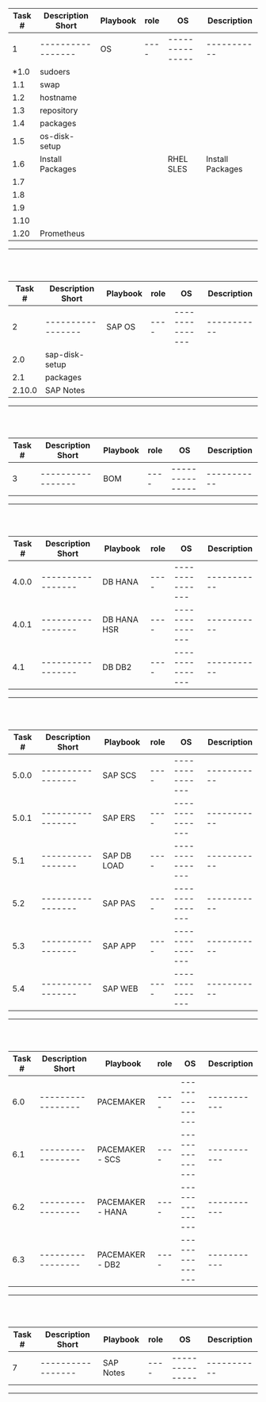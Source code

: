 

| Task #   | Description Short | Playbook         | role | OS              | Description |
| -------- | ----------------- | ---------------- | ---- | --------------- | ----------- |
|  1       | ----------------- | OS               | ---- | --------------- | ----------- |
| *1.0     | sudoers           |                  |      |                 |             |
|  1.1     | swap              |                  |      |                 |             |
|  1.2     | hostname          |                  |      |                 |             |
|  1.3     | repository        |                  |      |                 |             |
|  1.4     | packages          |                  |      |                 |             |
|  1.5     | os-disk-setup     |                  |      |                 |             |
|  1.6     | Install Packages  |                  |      | RHEL<br/>SLES   | Install Packages |
|  1.7     |                   |                  |      |                 |             |
|  1.8     |                   |                  |      |                 |             |
|  1.9     |                   |                  |      |                 |             |
|  1.10    |                   |                  |      |                 |             |
|  1.20    | Prometheus        |                  |      |                 |             |

---
<br><br>



| Task #   | Description Short | Playbook         | role | OS              | Description |
| -------- | ----------------- | ---------------- | ---- | --------------- | ----------- |
|  2       | ----------------- | SAP OS           | ---- | --------------- | ----------- |
|  2.0     | sap-disk-setup    |                  |      |                 |             |
|  2.1     | packages          |                  |      |                 |             |
|  2.10.0  | SAP Notes         |                  |      |                 |             |

---
<br><br>



| Task #   | Description Short | Playbook         | role | OS              | Description |
| -------- | ----------------- | ---------------- | ---- | --------------- | ----------- |
|  3       | ----------------- | BOM              | ---- | --------------- | ----------- |

---
<br><br>



| Task #   | Description Short | Playbook         | role | OS              | Description |
| -------- | ----------------- | ---------------- | ---- | --------------- | ----------- |
|  4.0.0   | ----------------- | DB HANA          | ---- | --------------- | ----------- |
|  4.0.1   | ----------------- | DB HANA HSR      | ---- | --------------- | ----------- |
|  4.1     | ----------------- | DB DB2           | ---- | --------------- | ----------- |

---
<br><br>



| Task #   | Description Short | Playbook         | role | OS              | Description |
| -------- | ----------------- | ---------------- | ---- | --------------- | ----------- |
|  5.0.0   | ----------------- | SAP SCS          | ---- | --------------- | ----------- |
|  5.0.1   | ----------------- | SAP ERS          | ---- | --------------- | ----------- |
|  5.1     | ----------------- | SAP DB LOAD      | ---- | --------------- | ----------- |
|  5.2     | ----------------- | SAP PAS          | ---- | --------------- | ----------- |
|  5.3     | ----------------- | SAP APP          | ---- | --------------- | ----------- |
|  5.4     | ----------------- | SAP WEB          | ---- | --------------- | ----------- |

---
<br><br>



| Task #   | Description Short | Playbook         | role | OS              | Description |
| -------- | ----------------- | ---------------- | ---- | --------------- | ----------- |
|  6.0     | ----------------- | PACEMAKER        | ---- | --------------- | ----------- |
|  6.1     | ----------------- | PACEMAKER - SCS  | ---- | --------------- | ----------- |
|  6.2     | ----------------- | PACEMAKER - HANA | ---- | --------------- | ----------- |
|  6.3     | ----------------- | PACEMAKER - DB2  | ---- | --------------- | ----------- |

---
<br><br>



| Task #   | Description Short | Playbook         | role | OS              | Description |
| -------- | ----------------- | ---------------- | ---- | --------------- | ----------- |
|  7       | ----------------- | SAP Notes        | ---- | --------------- | ----------- |

---
<br><br>




